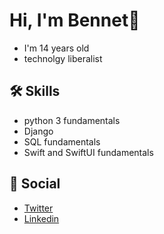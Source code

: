 # Hi, I'm Bennet👋

- I'm 14 years old
- technolgy liberalist
## 🛠 Skills
- python 3 fundamentals
- Django
- SQL fundamentals
- Swift and SwiftUI fundamentals

## 📸 Social
- [Twitter](https://twitter.com/weber_floyd)
- [Linkedin](https://www.linkedin.com/in/bennet-weber-a2ab8521a/)

